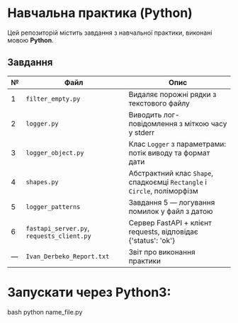 # Навчальна практика (Python)

Цей репозиторій містить завдання з навчальної практики, виконані мовою **Python**.

## Завдання

| №  | Файл               | Опис                                                                 |
|----|--------------------|----------------------------------------------------------------------|
| 1  | `filter_empty.py`  | Видаляє порожні рядки з текстового файлу                             |
| 2  | `logger.py`        | Виводить лог-повідомлення з міткою часу у stderr                     |
| 3  | `logger_object.py` | Клас `Logger` з параметрами: потік виводу та формат дати              |
| 4  | `shapes.py`        | Абстрактний клас `Shape`, спадкоємці `Rectangle` і `Circle`, поліморфізм |
| 5  | `logger_patterns`         | Завдання 5 — логування помилок у файл з датою                        |
| 6  | `fastapi_server.py`, `requests_client.py` | Сервер FastAPI + клієнт requests, відповідає {'status': 'ok'} |
| —  | `Ivan_Derbeko_Report.txt` | Звіт про виконання практики                                    |

# Запускати через Python3:

bash
python name_file.py
